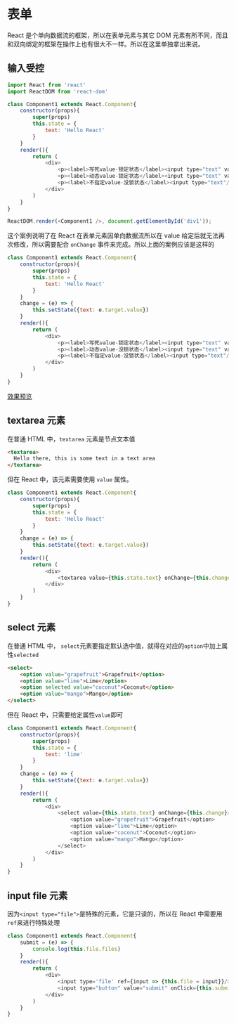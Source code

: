 # 表单
React 是个单向数据流的框架，所以在表单元素与其它 DOM 元素有所不同，而且和双向绑定的框架在操作上也有很大不一样。所以在这里单独拿出来说。

## 输入受控
```javascript
import React from 'react'
import ReactDOM from 'react-dom'

class Component1 extends React.Component{
    constructor(props){
        super(props)
        this.state = {
            text: 'Hello React'
        }
    }
    render(){
        return (
            <div>
                <p><label>写死value-锁定状态</label><input type="text" value="hello react"/></p>
                <p><label>动态value-锁定状态</label><input type="text" value={this.state.text}/></p>
                <p><label>不指定value-没锁状态</label><input type="text"/></p>
            </div>
        )        
    }
}

ReactDOM.render(<Component1 />, document.getElementById('div1'));
```
这个案例说明了在 React 在表单元素因单向数据流所以在 value 给定后就无法再次修改，所以需要配合 `onChange` 事件来完成。所以上面的案例应该是这样的
```javascript
class Component1 extends React.Component{
    constructor(props){
        super(props)
        this.state = {
            text: 'Hello React'
        }
    }
    change = (e) => {
        this.setState({text: e.target.value})
    }
    render(){
        return (
            <div>
                <p><label>写死value-锁定状态</label><input type="text" value="hello react" onChange={this.change}/></p>
                <p><label>动态value-没锁状态</label><input type="text" value={this.state.text} onChange={this.change}/></p>
                <p><label>不指定value-没锁状态</label><input type="text"/></p>
            </div>
        )        
    }
}
```
[效果预览](https://dk-lan.github.io/react/component/src/form/input.html)

## textarea 元素
在普通 HTML 中，`textarea` 元素是节点文本值
```html
<textarea>
  Hello there, this is some text in a text area
</textarea>
```
但在 React 中，该元素需要使用 `value` 属性。
```javascript
class Component1 extends React.Component{
    constructor(props){
        super(props)
        this.state = {
            text: 'Hello React'
        }
    }
    change = (e) => {
        this.setState({text: e.target.value})
    }
    render(){
        return (
            <div>
                <textarea value={this.state.text} onChange={this.change}/>
            </div>
        )        
    }
}
```

## select 元素
在普通 HTML 中， `select`元素要指定默认选中值，就得在对应的`option`中加上属性`selected`
```html
<select>
    <option value="grapefruit">Grapefruit</option>
    <option value="lime">Lime</option>
    <option selected value="coconut">Coconut</option>
    <option value="mango">Mango</option>
</select>
```
但在 React 中，只需要给定属性`value`即可
```javascript
class Component1 extends React.Component{
    constructor(props){
        super(props)
        this.state = {
            text: 'lime'
        }
    }
    change = (e) => {
        this.setState({text: e.target.value})
    }
    render(){
        return (
            <div>
                <select value={this.state.text} onChange={this.change}>
                    <option value="grapefruit">Grapefruit</option>
                    <option value="lime">Lime</option>
                    <option value="coconut">Coconut</option>
                    <option value="mango">Mango</option>
                </select>                
            </div>
        )        
    }
}
```

## input file 元素
因为`<input type="file">`是特殊的元素，它是只读的，所以在 React 中需要用`ref`来进行特殊处理
```javascript
class Component1 extends React.Component{
    submit = (e) => {
        console.log(this.file.files)
    }
    render(){
        return (
            <div>
                <input type='file' ref={input => {this.file = input}}/>
                <input type="button" value="submit" onClick={this.submit} />
            </div>
        )        
    }
}
```